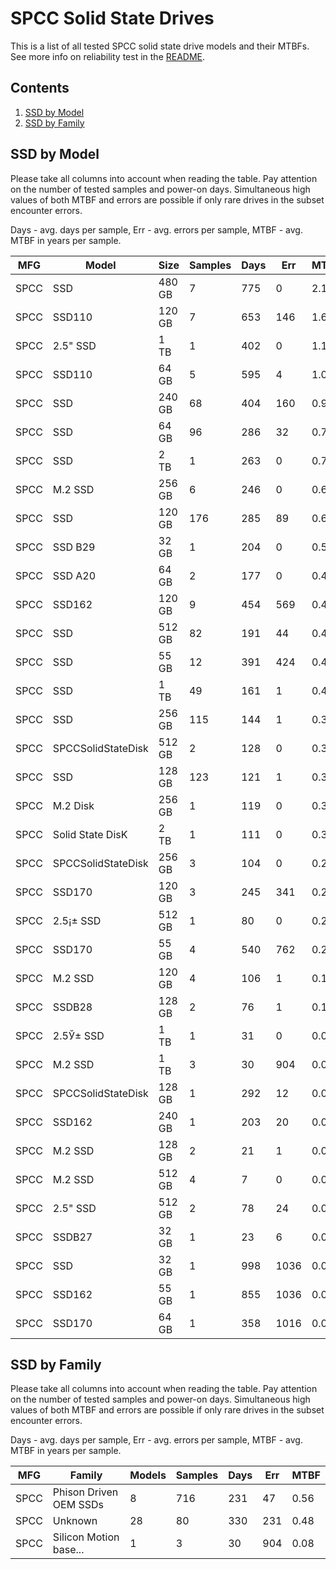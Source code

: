 SPCC Solid State Drives
=======================

This is a list of all tested SPCC solid state drive models and their MTBFs. See
more info on reliability test in the [README](https://github.com/linuxhw/SMART).

Contents
--------

1. [ SSD by Model  ](#ssd-by-model)
2. [ SSD by Family ](#ssd-by-family)

SSD by Model
------------

Please take all columns into account when reading the table. Pay attention on the
number of tested samples and power-on days. Simultaneous high values of both MTBF
and errors are possible if only rare drives in the subset encounter errors.

Days - avg. days per sample,
Err  - avg. errors per sample,
MTBF - avg. MTBF in years per sample.

| MFG       | Model              | Size   | Samples | Days  | Err   | MTBF |
|-----------|--------------------|--------|---------|-------|-------|------|
| SPCC      | SSD                | 480 GB | 7       | 775   | 0     | 2.12   |
| SPCC      | SSD110             | 120 GB | 7       | 653   | 146   | 1.62   |
| SPCC      | 2.5" SSD           | 1 TB   | 1       | 402   | 0     | 1.10   |
| SPCC      | SSD110             | 64 GB  | 5       | 595   | 4     | 1.08   |
| SPCC      | SSD                | 240 GB | 68      | 404   | 160   | 0.91   |
| SPCC      | SSD                | 64 GB  | 96      | 286   | 32    | 0.76   |
| SPCC      | SSD                | 2 TB   | 1       | 263   | 0     | 0.72   |
| SPCC      | M.2 SSD            | 256 GB | 6       | 246   | 0     | 0.68   |
| SPCC      | SSD                | 120 GB | 176     | 285   | 89    | 0.64   |
| SPCC      | SSD B29            | 32 GB  | 1       | 204   | 0     | 0.56   |
| SPCC      | SSD A20            | 64 GB  | 2       | 177   | 0     | 0.49   |
| SPCC      | SSD162             | 120 GB | 9       | 454   | 569   | 0.46   |
| SPCC      | SSD                | 512 GB | 82      | 191   | 44    | 0.44   |
| SPCC      | SSD                | 55 GB  | 12      | 391   | 424   | 0.42   |
| SPCC      | SSD                | 1 TB   | 49      | 161   | 1     | 0.42   |
| SPCC      | SSD                | 256 GB | 115     | 144   | 1     | 0.39   |
| SPCC      | SPCCSolidStateDisk | 512 GB | 2       | 128   | 0     | 0.35   |
| SPCC      | SSD                | 128 GB | 123     | 121   | 1     | 0.33   |
| SPCC      | M.2 Disk           | 256 GB | 1       | 119   | 0     | 0.33   |
| SPCC      | Solid State DisK   | 2 TB   | 1       | 111   | 0     | 0.30   |
| SPCC      | SPCCSolidStateDisk | 256 GB | 3       | 104   | 0     | 0.29   |
| SPCC      | SSD170             | 120 GB | 3       | 245   | 341   | 0.26   |
| SPCC      | 2.5¡± SSD        | 512 GB | 1       | 80    | 0     | 0.22   |
| SPCC      | SSD170             | 55 GB  | 4       | 540   | 762   | 0.21   |
| SPCC      | M.2 SSD            | 120 GB | 4       | 106   | 1     | 0.17   |
| SPCC      | SSDB28             | 128 GB | 2       | 76    | 1     | 0.17   |
| SPCC      | 2.5Ў± SSD        | 1 TB   | 1       | 31    | 0     | 0.09   |
| SPCC      | M.2 SSD            | 1 TB   | 3       | 30    | 904   | 0.08   |
| SPCC      | SPCCSolidStateDisk | 128 GB | 1       | 292   | 12    | 0.06   |
| SPCC      | SSD162             | 240 GB | 1       | 203   | 20    | 0.03   |
| SPCC      | M.2 SSD            | 128 GB | 2       | 21    | 1     | 0.02   |
| SPCC      | M.2 SSD            | 512 GB | 4       | 7     | 0     | 0.02   |
| SPCC      | 2.5" SSD           | 512 GB | 2       | 78    | 24    | 0.01   |
| SPCC      | SSDB27             | 32 GB  | 1       | 23    | 6     | 0.01   |
| SPCC      | SSD                | 32 GB  | 1       | 998   | 1036  | 0.00   |
| SPCC      | SSD162             | 55 GB  | 1       | 855   | 1036  | 0.00   |
| SPCC      | SSD170             | 64 GB  | 1       | 358   | 1016  | 0.00   |

SSD by Family
-------------

Please take all columns into account when reading the table. Pay attention on the
number of tested samples and power-on days. Simultaneous high values of both MTBF
and errors are possible if only rare drives in the subset encounter errors.

Days - avg. days per sample,
Err  - avg. errors per sample,
MTBF - avg. MTBF in years per sample.

| MFG       | Family                 | Models | Samples | Days  | Err   | MTBF |
|-----------|------------------------|--------|---------|-------|-------|------|
| SPCC      | Phison Driven OEM SSDs | 8      | 716     | 231   | 47    | 0.56   |
| SPCC      | Unknown                | 28     | 80      | 330   | 231   | 0.48   |
| SPCC      | Silicon Motion base... | 1      | 3       | 30    | 904   | 0.08   |
